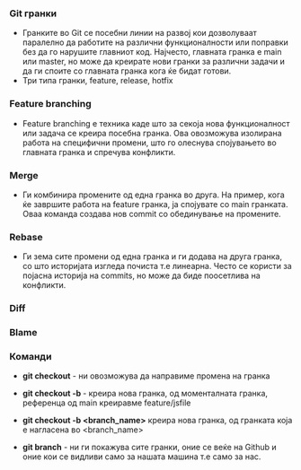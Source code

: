 ### Git гранки

- Гранките во Git се посебни линии на развој кои дозволуваат паралелно да работите на различни функционалности или поправки без да го нарушите главниот код. Најчесто, главната гранка е main или master, но може да креирате нови гранки за различни задачи и да ги споите со главната гранка кога ќе бидат готови.
- Три типа гранки, feature, release, hotfix

### Feature branching

- Feature branching e техника каде што за секоја нова функционалност или задача се креира посебна гранка. Ова овозможува изолирана работа на специфични промени, што го олеснува спојувањето во главната гранка и спречува конфликти.

### Merge

- Ги комбинира промените од една гранка во друга. На пример, кога ќе завршите работа на feature гранка, ја спојувате со main гранката. Оваа команда создава нов commit со обединување на промените.

### Rebase

- Ги зема сите промени од една гранка и ги додава на друга гранка, со што историјата изгледа почиста т.е линеарна. Често се користи за појасна историја на commits, но може да биде поосетлива на конфликти.

### Diff

### Blame

### Команди

- **git checkout** - ни овозможува да направиме промена на гранка

- **git checkout -b <name>** - креира нова гранка, од моменталната гранка, референца од main креиравме feature/jsfile

- **git checkout -b <name> <branch_name>** креира нова гранка, од гранката која е нагласена во <branch_name>

- **git branch** - ни ги покажува сите гранки, оние се веќе на Github и оние кои се видливи само за нашата машина т.е само за нас.

